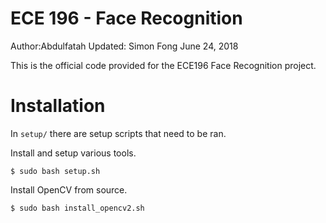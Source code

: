 # ECE 196 - Face Recognition

Author:Abdulfatah
Updated: Simon Fong June 24, 2018

This is the official code provided for the ECE196 Face Recognition project.

# Installation
In `setup/` there are setup scripts that need to be ran.

Install and setup various tools.
```
$ sudo bash setup.sh
```

Install OpenCV from source.
```
$ sudo bash install_opencv2.sh
```
